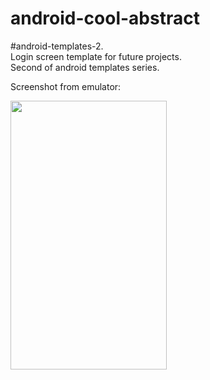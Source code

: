 # android-cool-abstract
#android-templates-2.  
Login screen template for future projects.  
Second of android templates series.

Screenshot from emulator:

<div> 
<img src="https://i.hizliresim.com/m2NnGY.png" width="250" height="430"/>
</div>
